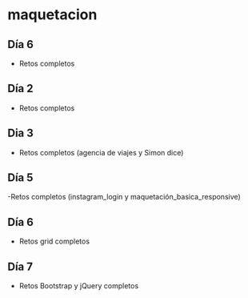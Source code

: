 # maquetacion


## Día 6

- Retos completos

## Día 2

- Retos completos


## Dia 3

- Retos completos (agencia de viajes y Simon dice)


## Día 5

-Retos completos (instagram_login y maquetación_basica_responsive)

## Día 6

- Retos grid completos


## Día 7 

- Retos Bootstrap y jQuery completos